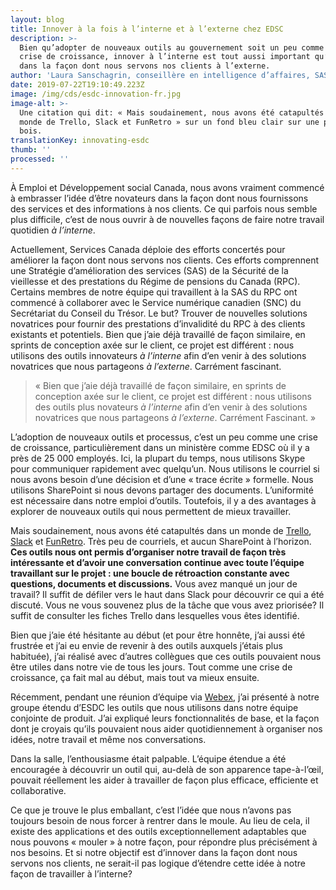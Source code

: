 ```yaml
---
layout: blog
title: Innover à la fois à l’interne et à l’externe chez EDSC
description: >-
  Bien qu’adopter de nouveaux outils au gouvernement soit un peu comme vivre une
  crise de croissance, innover à l’interne est tout aussi important qu’innover
  dans la façon dont nous servons nos clients à l’externe.
author: 'Laura Sanschagrin, conseillère en intelligence d’affaires, SAS du RPC, ESDC'
date: 2019-07-22T19:10:49.223Z
image: /img/cds/esdc-innovation-fr.jpg
image-alt: >-
  Une citation qui dit: « Mais soudainement, nous avons été catapultés dans un
  monde de Trello, Slack et FunRetro » sur un fond bleu clair sur une photo des
  bois.
translationKey: innovating-esdc
thumb: ''
processed: ''
---
```

À Emploi et Développement social Canada, nous avons vraiment commencé à embrasser l’idée d’être novateurs dans la façon dont nous fournissons des services et des informations à nos clients. Ce qui parfois nous semble plus difficile, c’est de nous ouvrir à de nouvelles façons de faire notre travail quotidien *à l’interne*.

Actuellement, Services Canada déploie des efforts concertés pour améliorer la façon dont nous servons nos clients. Ces efforts comprennent une Stratégie d’amélioration des services (SAS) de la Sécurité de la vieillesse et des prestations du Régime de pensions du Canada (RPC). Certains membres de notre équipe qui travaillent à la SAS du RPC ont commencé à collaborer avec le Service numérique canadien (SNC) du Secrétariat du Conseil du Trésor. Le but? Trouver de nouvelles solutions novatrices pour fournir des prestations d’invalidité du RPC à des clients existants et potentiels. Bien que j’aie déjà travaillé de façon similaire, en sprints de conception axée sur le client, ce projet est différent : nous utilisons des outils innovateurs *à l’interne* afin d’en venir à des solutions novatrices que nous partageons *à l’externe*. Carrément fascinant.

> « Bien que j’aie déjà travaillé de façon similaire, en sprints de conception axée sur le client, ce projet est différent : nous utilisons des outils plus novateurs *à l’interne* afin d’en venir à des solutions novatrices que nous partageons *à l’externe*. Carrément Fascinant. »

L’adoption de nouveaux outils et processus, c’est un peu comme une crise de croissance, particulièrement dans un ministère comme EDSC où il y a près de 25 000 employés. Ici, la plupart du temps, nous utilisons Skype pour communiquer rapidement avec quelqu’un. Nous utilisons le courriel si nous avons besoin d’une décision et d’une « trace écrite » formelle. Nous utilisons SharePoint si nous devons partager des documents. L’uniformité est nécessaire dans notre emploi d’outils. Toutefois, il y a des avantages à explorer de nouveaux outils qui nous permettent de mieux travailler.

Mais soudainement, nous avons été catapultés dans un monde de [Trello](https://trello.com), [Slack](https://slack.com/intl/fr-ca/) et [FunRetro](https://funretro.io/). Très peu de courriels, et aucun SharePoint à l’horizon. **Ces outils nous ont permis d’organiser notre travail de façon très intéressante et d’avoir une conversation continue avec toute l’équipe travaillant sur le projet : une boucle de rétroaction constante avec questions, documents et discussions.** Vous avez manqué un jour de travail? Il suffit de défiler vers le haut dans Slack pour découvrir ce qui a été discuté. Vous ne vous souvenez plus de la tâche que vous avez priorisée? Il suffit de consulter les fiches Trello dans lesquelles vous êtes identifié. 

Bien que j’aie été hésitante au début (et pour être honnête, j’ai aussi été frustrée et j’ai eu envie de revenir à des outils auxquels j’étais plus habituée), j’ai réalisé avec d’autres collègues que ces outils pouvaient nous être utiles dans notre vie de tous les jours. Tout comme une crise de croissance, ça fait mal au début, mais tout va mieux ensuite.

Récemment, pendant une réunion d’équipe via [Webex](https://www.webex.com/), j’ai présenté à notre groupe étendu d’ESDC les outils que nous utilisons dans notre équipe conjointe de produit. J’ai expliqué leurs fonctionnalités de base, et la façon dont je croyais qu’ils pouvaient nous aider quotidiennement à organiser nos idées, notre travail et même nos conversations.

Dans la salle, l’enthousiasme était palpable. L’équipe étendue a été encouragée à découvrir un outil qui, au-delà de son apparence tape-à-l’œil, pouvait réellement les aider à travailler de façon plus efficace, efficiente et collaborative.

Ce que je trouve le plus emballant, c’est l’idée que nous n’avons pas toujours besoin de nous forcer à rentrer dans le moule. Au lieu de cela, il existe des applications et des outils exceptionnellement adaptables que nous pouvons « mouler » à notre façon, pour répondre plus précisément à nos besoins. Et si notre objectif est d’innover dans la façon dont nous servons nos clients, ne serait-il pas logique d’étendre cette idée à notre façon de travailler à l’interne?
